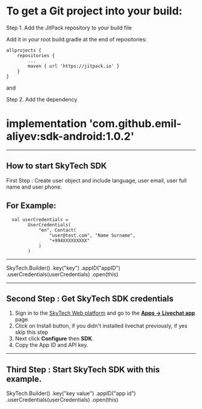 # To get a Git project into your build:

Step 1. Add the JitPack repository to your build file

Add it in your root build.gradle at the end of repositories:

	allprojects {
		repositories {
			...
			maven { url 'https://jitpack.io' }
		}
	}
  
  and
  
  Step 2. Add the dependency

 
# implementation 'com.github.emil-aliyev:sdk-android:1.0.2'

-----------------------------------------------------------

How to start SkyTech SDK
----------------------

First Step : Create user object and include  language, user email, user full name and user phone.

For Example:
----------------------------
      val userCredentials =
            UserCredentials(
                "en", Contact(
                    "user@test.com", "Name Surname",
                    "+994XXXXXXXXX"
                )
            )
 -----------------------------------
 
   SkyTech.Builder()
            .key("key")
            .appID("appID")
            .userCredentials(userCredentials)
            .open(this)
	    
 -----------------------------------

Second Step : Get SkyTech SDK credentials 
----------------------------------------

1.  Sign in to the  [SkyTech Web platform](https://pre-web.kapitalbank.az)  and go to the  [**Apps -> Livechat app**](https://pre-web.kapitalbank.az/apps/webchat)  page.
2.  Click on Install button, if you didn't installed livechat previously, if yes skip this step
3.  Next click  **Configure**  then  **SDK**.
4.  Copy the App ID and API key.  
----------------------------------------

Third Step : Start SkyTech SDK with this example.
-----------------------------------------------

 SkyTech.Builder()
                .key("key value")
                .appID("app id")
                .userCredentials(userCredentials)
                .open(this)
